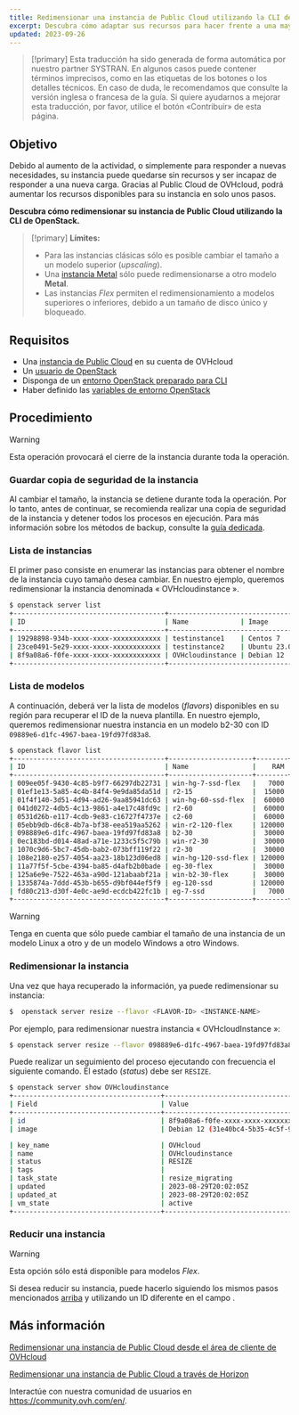 ```yaml
---
title: Redimensionar una instancia de Public Cloud utilizando la CLI de OpenStack
excerpt: Descubra cómo adaptar sus recursos para hacer frente a una mayor actividad
updated: 2023-09-26
---
```


> [!primary]
> Esta traducción ha sido generada de forma automática por nuestro partner SYSTRAN. En algunos casos puede contener términos imprecisos, como en las etiquetas de los botones o los detalles técnicos. En caso de duda, le recomendamos que consulte la versión inglesa o francesa de la guía. Si quiere ayudarnos a mejorar esta traducción, por favor, utilice el botón «Contribuir» de esta página.
>

## Objetivo

Debido al aumento de la actividad, o simplemente para responder a nuevas necesidades, su instancia puede quedarse sin recursos y ser incapaz de responder a una nueva carga. Gracias al Public Cloud de OVHcloud, podrá aumentar los recursos disponibles para su instancia en solo unos pasos.

**Descubra cómo redimensionar su instancia de Public Cloud utilizando la CLI de OpenStack.**

> [!primary]
> **Límites:**
>
> - Para las instancias clásicas sólo es posible cambiar el tamaño a un modelo superior (*upscaling*).
> - Una [instancia Metal](https://www.ovhcloud.com/es/public-cloud/metal-instances/) sólo puede redimensionarse a otro modelo **Metal**.
> - Las instancias *Flex* permiten el redimensionamiento a modelos superiores o inferiores, debido a un tamaño de disco único y bloqueado.
>

## Requisitos

- Una [instancia de Public Cloud](https://www.ovhcloud.com/es/public-cloud/) en su cuenta de OVHcloud
- Un [usuario de OpenStack](/pages/public_cloud/compute/create_and_delete_a_user)
- Disponga de un [entorno OpenStack preparado para CLI](/pages/public_cloud/compute/prepare_the_environment_for_using_the_openstack_api)
- Haber definido las [variables de entorno OpenStack](/pages/public_cloud/compute/loading_openstack_environment_variables)

## Procedimiento

> [!warning]
>
> Esta operación provocará el cierre de la instancia durante toda la operación.
>

### Guardar copia de seguridad de la instancia

Al cambiar el tamaño, la instancia se detiene durante toda la operación. Por lo tanto, antes de continuar, se recomienda realizar una copia de seguridad de la instancia y detener todos los procesos en ejecución. Para más información sobre los métodos de backup, consulte la [guía dedicada](/pages/public_cloud/compute/save_an_instance).

### Lista de instancias

El primer paso consiste en enumerar las instancias para obtener el nombre de la instancia cuyo tamaño desea cambiar. En nuestro ejemplo, queremos redimensionar la instancia denominada « OVHcloudinstance ».

```bash
$ openstack server list
+--------------------------------------+----------------------------------------------------------------+--------+---------------------------------------------+
| ID                                   | Name             | Image      | Flavor |        | Status | Networks                                    | 
+--------------------------------------+----------------------------------------------------------------+--------+---------------------------------------------+
| 19298898-934b-xxxx-xxxx-xxxxxxxxxxxx | testinstance1    | Centos 7     | d2-2 |        | ACTIVE | Ext-Net=111.112.113.9, 2607:5300:xxx:xxxx::ae9                                                       
| 23ce0491-5e29-xxxx-xxxx-xxxxxxxxxxxx | testinstance2    | Ubuntu 23.04 | d2-2 |        | ACTIVE | Ext-Net=111.112.113.61, 2607:5300:xxx:xxxx::c0a                                                          
| 8f9a08a6-f0fe-xxxx-xxxx-xxxxxxxxxxxx | OVHcloudinstance | Debian 12    | b2-7 |        | ACTIVE | Ext-Net=111.112.113.200, 2607:5300:xxx:xxxx::9a3                                  
+--------------------------------------+----------------------------------------------------------------+--------+----------------------------------------------+
```

### Lista de modelos <a name="flavorlist"></a>

A continuación, deberá ver la lista de modelos (*flavors*) disponibles en su región para recuperar el ID de la nueva plantilla. En nuestro ejemplo, queremos redimensionar nuestra instancia en un modelo b2-30 con ID `09889e6-d1fc-4967-baea-19fd97fd83a8`.

```bash
$ openstack flavor list
+--------------------------------------+---------------------+--------+------+-----------+-------+-----------+
| ID                                   | Name                |    RAM | Disk | Ephemeral | VCPUs | Is Public |
+--------------------------------------+---------------------+--------+------+-----------+-------+-----------+
| 009ee05f-9430-4c85-b9f7-66297db22731 | win-hg-7-ssd-flex   |   7000 |   50 |         0 |     2 | True      |
| 01ef1e13-5a85-4c4b-84f4-9e9da85da51d | r2-15               |  15000 |   50 |         0 |     2 | True      |
| 01f4f140-3d51-4d94-ad26-9aa85941dc63 | win-hg-60-ssd-flex  |  60000 |   50 |         0 |    16 | True      |
| 041d0272-4db5-4c13-9861-a4e17c48fd9c | r2-60               |  60000 |  100 |         0 |     4 | True      |
| 0531d26b-e117-4cdb-9e83-c16727f4737e | c2-60               |  60000 |  400 |         0 |    16 | True      |
| 05ebb9db-d6c8-4b7a-bf38-eea519aa5262 | win-r2-120-flex     | 120000 |   50 |         0 |     8 | True      |
| 098889e6-d1fc-4967-baea-19fd97fd83a8 | b2-30               |  30000 |  200 |         0 |     8 | True      |
| 0ec183bd-d014-48ad-a71e-1233c5f5c79b | win-r2-30           |  30000 |   50 |         0 |     2 | True      |
| 1070c9d6-5bc7-45db-bab2-073bff119f22 | r2-30               |  30000 |   50 |         0 |     2 | True      |
| 108e2180-e257-4054-aa23-18b123d06ed8 | win-hg-120-ssd-flex | 120000 |   50 |         0 |    32 | True      |
| 11a77f5f-5cbe-4394-ba85-d4afb2b0bade | eg-30-flex          |  30000 |   50 |         0 |     8 | True      |
| 125a6e9e-7522-463a-a90d-121abaabf21a | win-b2-30-flex      |  30000 |   50 |         0 |     8 | True      |
| 1335874a-7ddd-453b-b655-d9bf044ef5f9 | eg-120-ssd          | 120000 |  800 |         0 |    32 | True      |
| fd80c213-d30f-4e0c-ae9d-ecdcb422fc1b | eg-7-ssd            |   7000 |  100 |         0 |     2 | True      |
+--------------------------------------+---------------------+--------+------+-----------+-------+-----------+
```

> [!warning]
> Tenga en cuenta que sólo puede cambiar el tamaño de una instancia de un modelo Linux a otro y de un modelo Windows a otro Windows.

### Redimensionar la instancia

Una vez que haya recuperado la información, ya puede redimensionar su instancia:

```bash
$  openstack server resize --flavor <FLAVOR-ID> <INSTANCE-NAME>
```

Por ejemplo, para redimensionar nuestra instancia « OVHcloudInstance »:

```bash
$ openstack server resize --flavor 098889e6-d1fc-4967-baea-19fd97fd83a8 OVHcloudinstance
```

Puede realizar un seguimiento del proceso ejecutando con frecuencia el siguiente comando. El estado (*status*) debe ser `RESIZE`.

```bash
$ openstack server show OVHcloudinstance
+-------------------------------------+----------------------------------------------------------------------------------------------------------------------------------------------------------------------------------------------------+
| Field                               | Value                                                                                                                                                                                              |
+-------------------------------------+----------------------------------------------------------------------------------------------------------------------------------------------------------------------------------------------------+
| id                                  | 8f9a08a6-f0fe-xxxx-xxxx-xxxxxxxxxxxx                                                                                                                                                              |
| image                               | Debian 12 (31e40bc4-5b35-4c5f-96ff-37df3660dec0)                                                                                                                                                   |

| key_name                            | OVHcloud                                                                                                                                                                                               |
| name                                | OVHcloudinstance                                                                                                                                                                                     |
| status                              | RESIZE                                                                                                                                                                                             |
| tags                                |                                                                                                                                                                                                    |
| task_state                          | resize_migrating                                                                                                                                                                                   |
| updated                             | 2023-08-29T20:02:05Z                                                                                                                                                                               |
| updated_at                          | 2023-08-29T20:02:05Z                                                                                                                                                                               |
| vm_state                            | active           
+-------------------------------------+----------------------------------------------------------------------------------------------------------------------------------------------------------------------------------------------------+
```

### Reducir una instancia

> [!warning]
> Esta opción sólo está disponible para modelos *Flex*.
>

Si desea reducir su instancia, puede hacerlo siguiendo los mismos pasos mencionados [arriba](#flavorlist) y utilizando un ID diferente en el campo <FLAVOR-ID>.

## Más información

[Redimensionar una instancia de Public Cloud desde el área de cliente de OVHcloud](/pages/public_cloud/compute/resize_instance_manager)

[Redimensionar una instancia de Public Cloud a través de Horizon](/pages/public_cloud/compute/resize_of_an_instance)

Interactúe con nuestra comunidad de usuarios en <https://community.ovh.com/en/>.